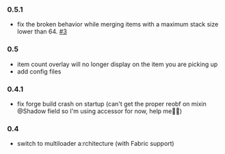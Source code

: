### 0.5.1
- fix the broken behavior while merging items with a maximum stack size lower than 64. [#3](https://github.com/frank89722/Staaaaaaaaaaaack/issues/4)

### 0.5
- item count overlay will no longer display on the item you are picking up
- add config files

### 0.4.1
- fix forge build crash on startup (can't get the proper reobf on mixin @Shadow field so I'm using accessor for now, help me😮‍💨)

### 0.4
- switch to multiloader a:rchitecture (with Fabric support)
